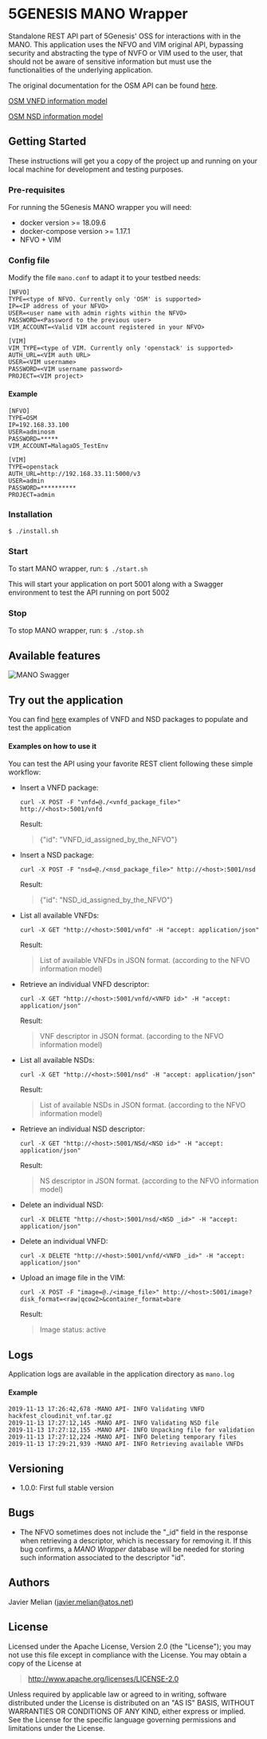 # 5GENESIS MANO Wrapper

Standalone REST API part of 5Genesis' OSS for interactions with in the MANO.
This application uses the NFVO and VIM original API, bypassing security and abstracting the type of NVFO or VIM used to the user, that should not be aware of sensitive information but must use the functionalities of the underlying application.

The original documentation for the OSM API can be found [here](https://osm.etsi.org/wikipub/index.php/NBI_API_Description).

[OSM VNFD information model](http://osm-download.etsi.org/ftp/osm-doc/vnfd.html)

[OSM NSD information model](http://osm-download.etsi.org/ftp/osm-doc/nsd.html)

## Getting Started

These instructions will get you a copy of the project up and running on your local machine for development and testing purposes.

### Pre-requisites

For running the 5Genesis MANO wrapper you will need:

- docker version >= 18.09.6
- docker-compose version >= 1.17.1
- NFVO + VIM

### Config file

Modify the file `mano.conf` to adapt it to your testbed needs:

    [NFVO]
    TYPE=<type of NFVO. Currently only 'OSM' is supported>
    IP=<IP address of your NFVO>
    USER=<user name with admin rights within the NFVO>
    PASSWORD=<Password to the previous user>
    VIM_ACCOUNT=<Valid VIM account registered in your NFVO>
    
    [VIM]
    VIM_TYPE=<type of VIM. Currently only 'openstack' is supported>
    AUTH_URL=<VIM auth URL>
    USER=<VIM username>
    PASSWORD=<VIM username password>
    PROJECT=<VIM project>

#### Example

    [NFVO]
    TYPE=OSM
    IP=192.168.33.100
    USER=adminosm
    PASSWORD=*****
    VIM_ACCOUNT=MalagaOS_TestEnv
    
    [VIM]
    TYPE=openstack
    AUTH_URL=http://192.168.33.11:5000/v3
    USER=admin
    PASSWORD=**********
    PROJECT=admin

### Installation

`$ ./install.sh`

### Start

To start MANO wrapper, run:
`$ ./start.sh`

This will start your application on port 5001 along with a Swagger environment to test the API running on port 5002

### Stop

To stop MANO wrapper, run:
`$ ./stop.sh`

## Available features

![MANO Swagger](./images/MANO_swagger.PNG)

## Try out the application

You can find [here](https://osm-download.etsi.org/ftp/osm-6.0-six/7th-hackfest/packages/) examples of VNFD and NSD packages to populate and test the application

#### Examples on how to use it

You can test the API using your favorite REST client following these simple workflow:

- Insert a VNFD package:

    `curl -X POST -F "vnfd=@./<vnfd_package_file>" http://<host>:5001/vnfd`

    Result:

    >{"id": "VNFD_id_assigned_by_the_NFVO"}
- Insert a NSD package:

    `curl -X POST -F "nsd=@./<nsd_package_file>" http://<host>:5001/nsd`

    Result:

    >{"id": "NSD_id_assigned_by_the_NFVO"}
- List all available VNFDs:

    `curl -X GET "http://<host>:5001/vnfd" -H "accept: application/json"`

    Result:

    >List of available VNFDs in JSON format. (according to the NFVO information model)
- Retrieve an individual VNFD descriptor:

    `curl -X GET "http://<host>:5001/vnfd/<VNFD id>" -H "accept: application/json"`

    Result:

    >VNF descriptor in JSON format. (according to the NFVO information model)
- List all available NSDs:

    `curl -X GET "http://<host>:5001/nsd" -H "accept: application/json"`

    Result:

    >List of available NSDs in JSON format. (according to the NFVO information model)
- Retrieve an individual NSD descriptor:

    `curl -X GET "http://<host>:5001/NSd/<NSD id>" -H "accept: application/json"`

    Result:

    >NS descriptor in JSON format. (according to the NFVO information model)
- Delete an individual NSD:

    `curl -X DELETE "http://<host>:5001/nsd/<NSD _id>" -H "accept: application/json"`
- Delete an individual VNFD:

    `curl -X DELETE "http://<host>:5001/vnfd/<VNFD _id>" -H "accept: application/json"`

- Upload an image file in the VIM:

    `curl -X POST -F "image=@./<image_file>" http://<host>:5001/image?disk_format=<raw|qcow2>&container_format=bare`

    Result:

    >Image status: active

## Logs

Application logs are available in the application directory as `mano.log`

#### Example

    2019-11-13 17:26:42,678 -MANO API- INFO Validating VNFD hackfest_cloudinit_vnf.tar.gz
    2019-11-13 17:27:12,145 -MANO API- INFO Validating NSD file
    2019-11-13 17:27:12,155 -MANO API- INFO Unpacking file for validation
    2019-11-13 17:27:12,224 -MANO API- INFO Deleting temporary files
    2019-11-13 17:29:21,939 -MANO API- INFO Retrieving available VNFDs

## Versioning

- 1.0.0: First full stable version

## Bugs

- The NFVO sometimes does not include the "_id" field in the response when retrieving a descriptor, which is necessary for removing it. If this bug confirms, a *MANO Wrapper* database will be needed for storing such information associated to the descriptor "id".

## Authors

Javier Melian (javier.melian@atos.net)

## License

Licensed under the Apache License, Version 2.0 (the "License");
you may not use this file except in compliance with the License.
You may obtain a copy of the License at

   > <http://www.apache.org/licenses/LICENSE-2.0>

Unless required by applicable law or agreed to in writing, software
distributed under the License is distributed on an "AS IS" BASIS,
WITHOUT WARRANTIES OR CONDITIONS OF ANY KIND, either express or implied.
See the License for the specific language governing permissions and
limitations under the License.
